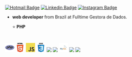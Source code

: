 [![Hotmail Badge](https://img.shields.io/badge/Microsoft_Outlook-0078D4?style=for-the-badge&logo=microsoft-outlook&logoColor=white)](mailto:jean.fonseca94@hotmail.com)
[![Linkedin Badge](https://img.shields.io/badge/LinkedIn-0077B5?style=for-the-badge&logo=linkedin&logoColor=white)](https://www.linkedin.com/in/jeancfonseca)
[![Instagram Badge](https://img.shields.io/badge/Instagram-E4405F?style=for-the-badge&logo=instagram&logoColor=white)](https://www.instagram.com/jeanfonseca94) 

 - **web developer** from Brazil at Fulltime Gestora de Dados.
     
     &#11088;   **PHP**
     
#
<code><img height="30"
src="https://raw.githubusercontent.com/github/explore/80688e429a7d4ef2fca1e82350fe8e3517d3494d/topics/php/php.png"></code>
<code><img height="30"
src="https://raw.githubusercontent.com/github/explore/80688e429a7d4ef2fca1e82350fe8e3517d3494d/topics/html/html.png"></code>
<code><img height="30"
src="https://raw.githubusercontent.com/github/explore/80688e429a7d4ef2fca1e82350fe8e3517d3494d/topics/javascript/javascript.png"></code>
<code><img height="30"
src="https://raw.githubusercontent.com/github/explore/80688e429a7d4ef2fca1e82350fe8e3517d3494d/topics/css/css.png"></code>
<code><img height="30"
src="https://img.icons8.com/color/2x/git.png"></code>
<code><img height="30"
src="https://img.icons8.com/dusk/2x/docker.png"></code>
<code><img height="30"
src="https://raw.githubusercontent.com/github/explore/80688e429a7d4ef2fca1e82350fe8e3517d3494d/topics/mysql/mysql.png"></code>
<code><img height="30"
src="https://img.icons8.com/color/2x/mongodb.png"></code>
<code><img height="30"
src="https://img.icons8.com/color/2x/amazon-web-services.png"></code>
